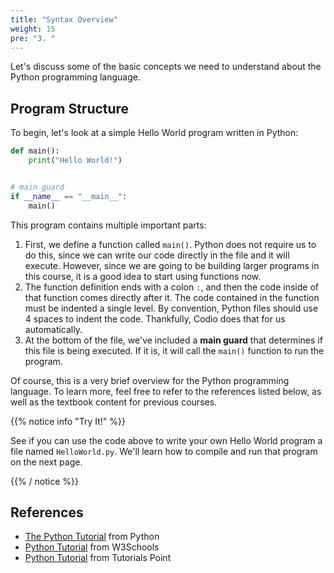```yaml
---
title: "Syntax Overview"
weight: 15
pre: "3. "
---
```


Let's discuss some of the basic concepts we need to understand about the Python programming language.

## Program Structure

To begin, let's look at a simple Hello World program written in Python:

```python
def main():
    print("Hello World!")


# main guard
if __name__ == "__main__":
    main()

```

This program contains multiple important parts:

1. First, we define a function called `main()`. Python does not require us to do this, since we can write our code directly in the file and it will execute. However, since we are going to be building larger programs in this course, it is a good idea to start using functions now. 
1. The function definition ends with a colon `:`, and then the code inside of that function comes directly after it. The code contained in the function must be indented a single level. By convention, Python files should use 4 spaces to indent the code. Thankfully, Codio does that for us automatically.
1. At the bottom of the file, we've included a **main guard** that determines if this file is being executed. If it is, it will call the `main()` function to run the program. 

Of course, this is a very brief overview for the Python programming language. To learn more, feel free to refer to the references listed below, as well as the textbook content for previous courses. 

{{% notice info "Try It!" %}}

See if you can use the code above to write your own Hello World program a file named `HelloWorld.py`. We'll learn how to compile and run that program on the next page. 

{{% / notice %}}

## References

* [The Python Tutorial](https://docs.python.org/3/tutorial/) from Python
* [Python Tutorial](https://www.w3schools.com/python/) from W3Schools
* [Python Tutorial](https://www.tutorialspoint.com/python/index.htm) from Tutorials Point
